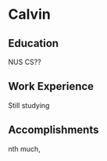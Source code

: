 # Calvin

## Education

NUS CS??

## Work Experience

Still studying

## Accomplishments

nth much, 